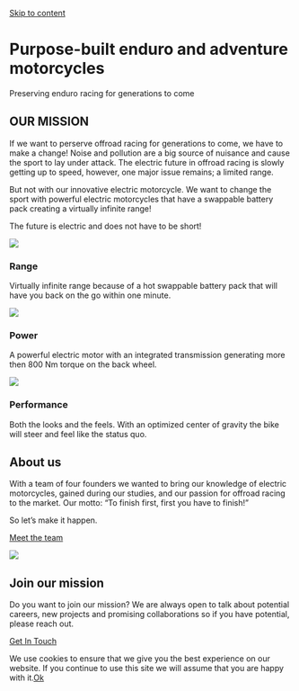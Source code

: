 [Skip to content](https://sternmotorcycles.com/#content "Skip to content")

# Purpose-built enduro and adventure motorcycles

Preserving enduro racing for generations to come

## OUR MISSION

If we want to perserve offroad racing for generations to come, we have to make a change! Noise and pollution are a big source of nuisance and cause the sport to lay under attack. The electric future in offroad racing is slowly getting up to speed, however, one major issue remains; a limited range.

But not with our innovative electric motorcycle. We want to change the sport with powerful electric motorcycles that have a swappable battery pack creating a virtually infinite range!

The future is electric and does not have to be short!

![](https://sternmotorcycles.com/wp-content/uploads/2023/10/pexels-micah-boerma-1008739-1.jpg)

### Range

Virtually infinite range because of a hot swappable battery pack that will have you back on the go within one minute.

![](https://sternmotorcycles.com/wp-content/uploads/2023/10/pexels-cottonbro-studio-5803613-1.jpg)

### Power

A powerful electric motor with an integrated transmission generating more then 800 Nm torque on the back wheel.

![](https://sternmotorcycles.com/wp-content/uploads/2023/10/pexels-lorenzo-castellino-17476859-1.jpg)

### Performance

Both the looks and the feels. With an optimized center of gravity the bike will steer and feel like the status quo.

## About us

With a team of four founders we wanted to bring our knowledge of electric motorcycles, gained during our studies, and our passion for offroad racing to the market. Our motto: “To finish first, first you have to finish!”

So let’s make it happen.

[Meet the team](https://sternmotorcycles.com/about)

![](https://sternmotorcycles.com/wp-content/uploads/2023/09/DSC06316-2-2048x1365.jpg)

## Join our mission

Do you want to join our mission? We are always open to talk about potential careers, new projects and promising collaborations so if you have potential, please reach out.

[Get In Touch](https://sternmotorcycles.com/contact)

We use cookies to ensure that we give you the best experience on our website. If you continue to use this site we will assume that you are happy with it.[Ok](https://sternmotorcycles.com/#)